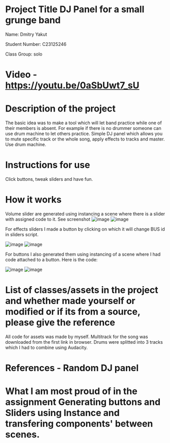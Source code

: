 # Project Title DJ Panel for a small grunge band

Name: Dmitry Yakut

Student Number: C23125246

Class Group: solo

# Video - https://youtu.be/0aSbUwt7_sU

# Description of the project
The basic idea was to make a tool which will let band practice while one of their members is absent. For example if there is no drummer someone can use drum machine to let others practice.
Simple DJ panel which allows you to mute specific track or the whole song, apply effects to tracks and master. Use drum machine.

# Instructions for use

Click buttons, tweak sliders and have fun.

# How it works

Volume slider are generated using instancing a scene where there is a slider with assigned code to it. See screenshot
![image](https://github.com/yakutdmitry/GP-2023/assets/159444433/50b4e072-402d-4bf9-9f60-03abacdd409e) ![image](https://github.com/yakutdmitry/GP-2023/assets/159444433/9548a261-50cb-4077-b9be-0e1ad5746a84)


For effects sliders I made a button by clicking on which it will change BUS id in sliders script.

![image](https://github.com/yakutdmitry/GP-2023/assets/159444433/bbc5d34f-8f2c-4f77-8cb6-83bc1d3355a1) ![image](https://github.com/yakutdmitry/GP-2023/assets/159444433/0b1f9a22-ec82-461d-a348-982820c35492)

For buttons I also generated them using instancing of a scene where I had code attached to a button. Here is the code:

![image](https://github.com/yakutdmitry/GP-2023/assets/159444433/09368db1-4b8e-4f5a-b254-4dde925fabd5)  ![image](https://github.com/yakutdmitry/GP-2023/assets/159444433/b1a7782f-b56e-4c73-b72c-647c3bcdb8da)



# List of classes/assets in the project and whether made yourself or modified or if its from a source, please give the reference

All code for assets was made by myself. Multitrack for the song was downloaded from the first link in browser. Drums were splitted into 3 tracks which I had to combine using Audacity. 


# References - Random DJ panel

# What I am most proud of in the assignment Generating buttons and Sliders using Instance and transfering components' between scenes.

